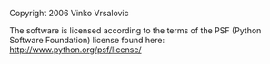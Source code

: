 Copyright 2006 Vinko Vrsalovic

The software is licensed according to the terms of the PSF (Python Software Foundation) license found here: http://www.python.org/psf/license/